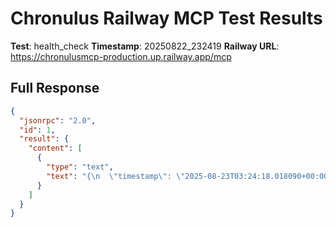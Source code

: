 # Chronulus Railway MCP Test Results

**Test**: health_check
**Timestamp**: 20250822_232419
**Railway URL**: https://chronulusmcp-production.up.railway.app/mcp


## Full Response

```json
{
  "jsonrpc": "2.0",
  "id": 1,
  "result": {
    "content": [
      {
        "type": "text",
        "text": "{\n  \"timestamp\": \"2025-08-23T03:24:18.018090+00:00\",\n  \"chronulus_sdk\": true,\n  \"api_key_configured\": true,\n  \"status\": \"healthy\",\n  \"session_id\": \"fe78ee53-f847-5429-8d54-87ffebe7e719\"\n}"
      }
    ]
  }
}
```

